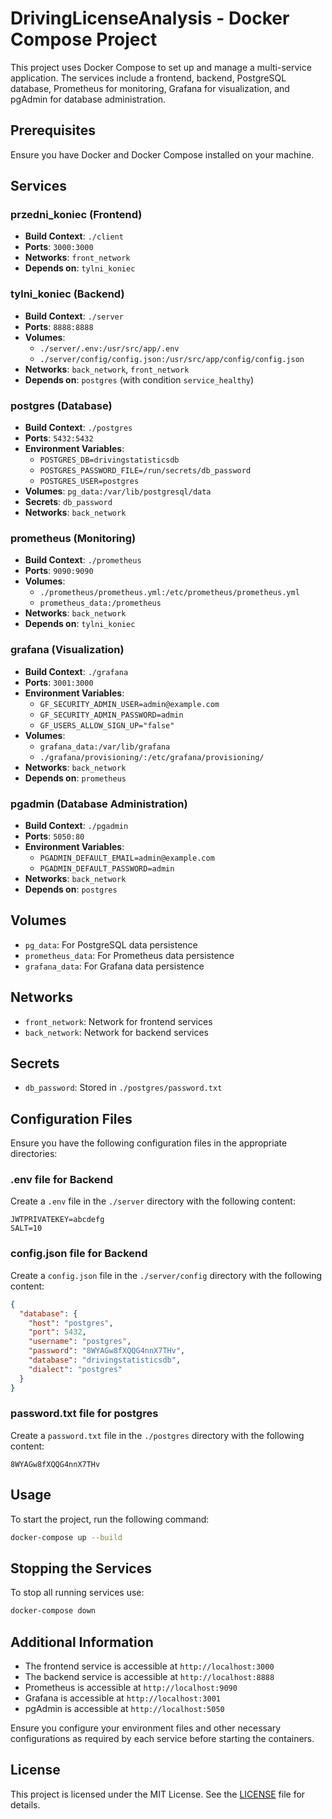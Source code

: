 # DrivingLicenseAnalysis - Docker Compose Project

This project uses Docker Compose to set up and manage a multi-service application. The services include a frontend, backend, PostgreSQL database, Prometheus for monitoring, Grafana for visualization, and pgAdmin for database administration.

## Prerequisites

Ensure you have Docker and Docker Compose installed on your machine.

## Services

### przedni_koniec (Frontend)
- **Build Context**: `./client`
- **Ports**: `3000:3000`
- **Networks**: `front_network`
- **Depends on**: `tylni_koniec`

### tylni_koniec (Backend)
- **Build Context**: `./server`
- **Ports**: `8888:8888`
- **Volumes**:
  - `./server/.env:/usr/src/app/.env`
  - `./server/config/config.json:/usr/src/app/config/config.json`
- **Networks**: `back_network`, `front_network`
- **Depends on**: `postgres` (with condition `service_healthy`)

### postgres (Database)
- **Build Context**: `./postgres`
- **Ports**: `5432:5432`
- **Environment Variables**:
  - `POSTGRES_DB=drivingstatisticsdb`
  - `POSTGRES_PASSWORD_FILE=/run/secrets/db_password`
  - `POSTGRES_USER=postgres`
- **Volumes**: `pg_data:/var/lib/postgresql/data`
- **Secrets**: `db_password`
- **Networks**: `back_network`

### prometheus (Monitoring)
- **Build Context**: `./prometheus`
- **Ports**: `9090:9090`
- **Volumes**:
  - `./prometheus/prometheus.yml:/etc/prometheus/prometheus.yml`
  - `prometheus_data:/prometheus`
- **Networks**: `back_network`
- **Depends on**: `tylni_koniec`

### grafana (Visualization)
- **Build Context**: `./grafana`
- **Ports**: `3001:3000`
- **Environment Variables**:
  - `GF_SECURITY_ADMIN_USER=admin@example.com`
  - `GF_SECURITY_ADMIN_PASSWORD=admin`
  - `GF_USERS_ALLOW_SIGN_UP="false"`
- **Volumes**:
  - `grafana_data:/var/lib/grafana`
  - `./grafana/provisioning/:/etc/grafana/provisioning/`
- **Networks**: `back_network`
- **Depends on**: `prometheus`

### pgadmin (Database Administration)
- **Build Context**: `./pgadmin`
- **Ports**: `5050:80`
- **Environment Variables**:
  - `PGADMIN_DEFAULT_EMAIL=admin@example.com`
  - `PGADMIN_DEFAULT_PASSWORD=admin`
- **Networks**: `back_network`
- **Depends on**: `postgres`

## Volumes

- `pg_data`: For PostgreSQL data persistence
- `prometheus_data`: For Prometheus data persistence
- `grafana_data`: For Grafana data persistence

## Networks

- `front_network`: Network for frontend services
- `back_network`: Network for backend services

## Secrets

- `db_password`: Stored in `./postgres/password.txt`

## Configuration Files

Ensure you have the following configuration files in the appropriate directories:

### .env file for Backend
Create a `.env` file in the `./server` directory with the following content:

```plaintext
JWTPRIVATEKEY=abcdefg
SALT=10
```

### config.json file for Backend
Create a `config.json` file in the `./server/config` directory with the following content:

```json
{
  "database": {
    "host": "postgres",
    "port": 5432,
    "username": "postgres",
    "password": "8WYAGw8fXQQG4nnX7THv",
    "database": "drivingstatisticsdb",
    "dialect": "postgres"
  }
}
```

### password.txt file for postgres

Create a `password.txt` file in the `./postgres` directory with the following content:

```plaintext
8WYAGw8fXQQG4nnX7THv
```

## Usage

To start the project, run the following command:

```sh
docker-compose up --build
```

## Stopping the Services

To stop all running services use:

```sh
docker-compose down
```

## Additional Information

- The frontend service is accessible at `http://localhost:3000`
- The backend service is accessible at `http://localhost:8888`
- Prometheus is accessible at `http://localhost:9090`
- Grafana is accessible at `http://localhost:3001`
- pgAdmin is accessible at `http://localhost:5050`

Ensure you configure your environment files and other necessary configurations as required by each service before starting the containers.

## License

This project is licensed under the MIT License. See the [LICENSE](LICENSE) file for details.

